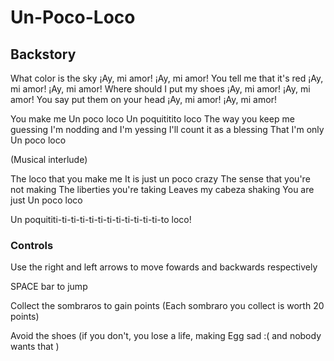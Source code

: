 # Un-Poco-Loco

## Backstory
What color is the sky
¡Ay, mi amor! ¡Ay, mi amor!
You tell me that it's red
¡Ay, mi amor! ¡Ay, mi amor!
Where should I put my shoes
¡Ay, mi amor! ¡Ay, mi amor!
You say put them on your head
¡Ay, mi amor! ¡Ay, mi amor!

You make me
Un poco loco
Un poquititito loco
The way you keep me guessing
I'm nodding and I'm yessing
I'll count it as a blessing
That I'm only
Un poco loco

(Musical interlude)

The loco that you make me
It is just un poco crazy
The sense that you're not making
The liberties you're taking
Leaves my cabeza shaking
You are just
Un poco loco

Un poquititi-ti-ti-ti-ti-ti-ti-ti-ti-ti-ti-ti-to loco!

### Controls
Use the right and left arrows to move fowards and backwards respectively

SPACE bar to jump

Collect the sombraros to gain points (Each sombraro you collect is worth 20 points)

Avoid the shoes (if you don't, you lose a life, making Egg sad :( and nobody wants that )




